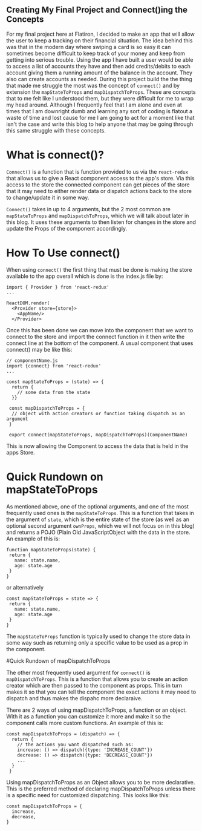 ## Creating My Final Project and Connect()ing the Concepts 

For my final project here at Flatiron, I decided to make an app that will allow the user to keep a tracking on their financial situation. The idea behind this was that in the modern day where swiping a card is so easy it can sometimes become difficult to keep track of your money and keep from getting into serious trouble. Using the app I have built a user would be able to access a list of accounts they have and then add credits/debits to each account giving them a running amount of the balance in the account. They also can create accounts as needed. During this project build the the thing that made me struggle the most was the concept of `connect()` and by extension the `mapStateToProps` and `mapDispatchToProps`. These are concepts that to me felt like I understood them, but they were difficult for me to wrap my head around. Although I frequently feel that I am alone and even at times that I am downright dumb and learning any sort of coding is flatout a waste of time and lost cause for me I am going to act for a moment like that isn't the case and write this blog to help anyone that may be going through this same struggle with these concepts. 

# What is connect()? 

`Connect()` is a function that is function provided to us via the `react-redux` that allows us to give a React component access to the app's store. Via this access to the store the connected component can get pieces of the store that it may need to either render data or dispatch actions back to the store to change/update it in some way. 

`Connect()` takes in up to 4 arguments, but the 2 most common are `mapStateToProps` and `mapDispatchToProps`, which we will talk about later in this blog. It uses these arguments to then listen for changes in the store and update the Props of the component accordingly. 

# How To Use connect()

When using `connect()` the first thing that must be done is making the store available to the app overall which is done is the index.js file by: 

```
import { Provider } from 'react-redux'
...

ReactDOM.render(
  <Provider store={store}>
    <AppName/>
  </Provider>
```

Once this has been done we can move into the component that we want to connect to the store and import the connect function in it then write the connect line at the bottom of the component. A usual component that uses connect() may be like this:

```
// componentName.js
import {connect} from 'react-redux'
... 

const mapStateToProps = (state) => {
  return {
    // some data from the state 
  }} 
  
 const mapDispatchToProps = {
  // object with action creators or function taking dispatch as an argument
 }
 
 export connect(mapStateToProps, mapDispatchToProps)(ComponentName)
```
This is now allowing the Component to access the data that is held in the apps Store. 

# Quick Rundown on mapStateToProps
 
 As mentioned above, one of the optional arguments, and one of the most frequently used ones is the `mapStateToProps`. This is a function that takes in the argument of `state`, which is the entire state of the store (as well as an optional second argument `ownProps`, which we will not focus on in this blog) and returns a POJO (Plain Old JavaScriptObject with the data in the store. An example of this is: 
 
 ```
 function mapStateToProps(state) {
  return {
    name: state.name,
    age: state.age
  }
 }
 ```
 or alternatively 
 ```
 const mapStateToProps = state => {
  return {
    name: state.name,
    age: state.age
  }
 }
 ```
 The `mapStateToProps` function is typically used to change the store data in some way such as returning only a specific value to be used as a prop in the component. 
 
#Quick Rundown of mapDispatchToProps

The other most frequently used argument for `connect()` is `mapDispatchToProps`. This is a function that allows you to create an action creator which are then passed to the component as props. This in turn makes it so that you can tell the component the exact actions it may need to dispatch and thus makes the dispahc more declaraive. 

There are 2 ways of using mapDispatchToProps, a function or an object. With it as a function you can customize it more and make it so the component calls more custom functions. An example of this is:

```
const mapDispatchToProps = (dispatch) => {
  return {
    // the actions you want dispatched such as:
    increase: () => dispatch({type: 'INCREASE_COUNT'})
    decrease: () => dispatch({type: 'DECREASE_COUNT'})
    ...
  }
 }
```

Using mapDispatchToProps as an Object allows you to be more declarative. This is the preferred method of declaring mapDispatchToProps unless there is a specific need for customized dispatching. This looks like this: 

```
const mapDispatchToProps = {
  increase,
  decrease,
}
```
